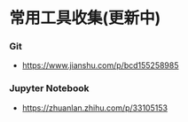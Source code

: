 # 常用工具收集(更新中)

### Git

- https://www.jianshu.com/p/bcd155258985

### Jupyter Notebook

- https://zhuanlan.zhihu.com/p/33105153

